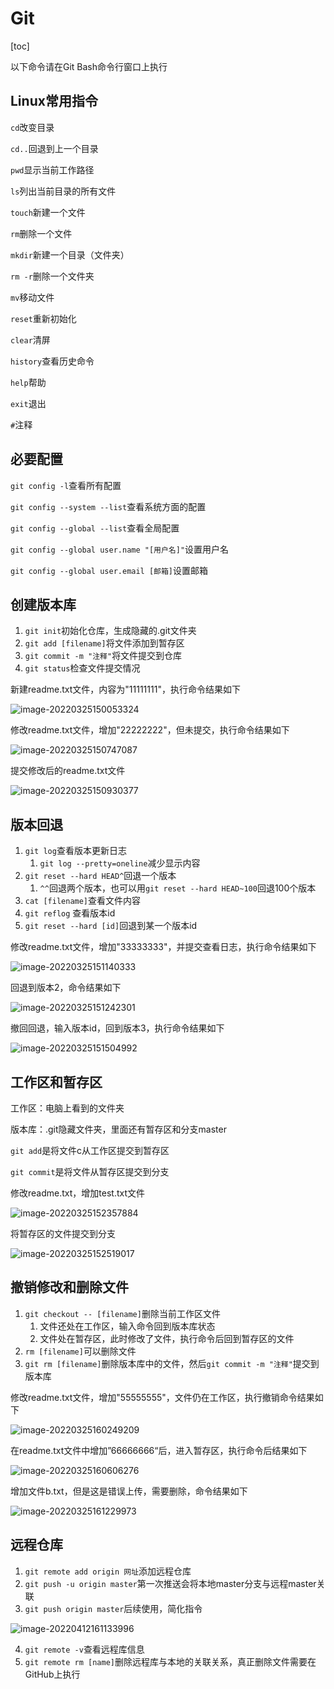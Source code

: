 # Git

[toc]

以下命令请在Git Bash命令行窗口上执行

## Linux常用指令

`cd`改变目录

`cd..`回退到上一个目录

`pwd`显示当前工作路径

`ls`列出当前目录的所有文件

`touch`新建一个文件

`rm`删除一个文件

`mkdir`新建一个目录（文件夹）

`rm -r`删除一个文件夹

`mv`移动文件

`reset`重新初始化

`clear`清屏

`history`查看历史命令

`help`帮助

`exit`退出

`#`注释

## 必要配置

`git config -l`查看所有配置

`git config --system --list`查看系统方面的配置

`git config --global --list`查看全局配置

`git config --global user.name "[用户名]"`设置用户名

`git config --global user.email [邮箱]`设置邮箱

## 创建版本库

1. `git init`初始化仓库，生成隐藏的.git文件夹
2. `git add [filename]`将文件添加到暂存区
3. `git commit -m "注释"`将文件提交到仓库
4. `git status`检查文件提交情况

新建readme.txt文件，内容为"11111111"，执行命令结果如下

![image-20220325150053324](https://enzhewu.oss-cn-hangzhou.aliyuncs.com/pic/image-20220325150053324.png)

修改readme.txt文件，增加"22222222"，但未提交，执行命令结果如下

![image-20220325150747087](https://enzhewu.oss-cn-hangzhou.aliyuncs.com/pic/image-20220325150747087.png)

提交修改后的readme.txt文件

![image-20220325150930377](https://enzhewu.oss-cn-hangzhou.aliyuncs.com/pic/image-20220325150930377.png)

## 版本回退

1. `git log`查看版本更新日志
   1. `git log --pretty=oneline`减少显示内容
2. `git reset --hard HEAD^`回退一个版本
   1. `^^`回退两个版本，也可以用`git reset --hard HEAD~100`回退100个版本
3. `cat [filename]`查看文件内容
4. `git reflog` 查看版本id
5. `git reset --hard [id]`回退到某一个版本id

修改readme.txt文件，增加"33333333"，并提交查看日志，执行命令结果如下

![image-20220325151140333](https://enzhewu.oss-cn-hangzhou.aliyuncs.com/pic/image-20220325151140333.png)

回退到版本2，命令结果如下

![image-20220325151242301](https://enzhewu.oss-cn-hangzhou.aliyuncs.com/pic/image-20220325151242301.png)

撤回回退，输入版本id，回到版本3，执行命令结果如下

![image-20220325151504992](https://enzhewu.oss-cn-hangzhou.aliyuncs.com/pic/image-20220325151504992.png)

## 工作区和暂存区

工作区：电脑上看到的文件夹

版本库：.git隐藏文件夹，里面还有暂存区和分支master

`git add`是将文件c从工作区提交到暂存区

`git commit`是将文件从暂存区提交到分支

修改readme.txt，增加test.txt文件

![image-20220325152357884](https://enzhewu.oss-cn-hangzhou.aliyuncs.com/pic/image-20220325152357884.png)

将暂存区的文件提交到分支

![image-20220325152519017](https://enzhewu.oss-cn-hangzhou.aliyuncs.com/pic/image-20220325152519017.png)

## 撤销修改和删除文件

1. `git checkout -- [filename]`删除当前工作区文件
   1. 文件还处在工作区，输入命令回到版本库状态
   2. 文件处在暂存区，此时修改了文件，执行命令后回到暂存区的文件
2. `rm [filename]`可以删除文件
3. `git rm [filename]`删除版本库中的文件，然后`git commit -m "注释"`提交到版本库

修改readme.txt文件，增加"55555555"，文件仍在工作区，执行撤销命令结果如下

![image-20220325160249209](https://enzhewu.oss-cn-hangzhou.aliyuncs.com/pic/image-20220325160249209.png)

在readme.txt文件中增加”66666666“后，进入暂存区，执行命令后结果如下

![image-20220325160606276](https://enzhewu.oss-cn-hangzhou.aliyuncs.com/pic/image-20220325160606276.png)

增加文件b.txt，但是这是错误上传，需要删除，命令结果如下

![image-20220325161229973](https://enzhewu.oss-cn-hangzhou.aliyuncs.com/pic/image-20220325161229973.png)

## 远程仓库

1. `git remote add origin 网址`添加远程仓库
2. `git push -u origin master`第一次推送会将本地master分支与远程master关联
3. `git push origin master`后续使用，简化指令

![image-20220412161133996](https://enzhewu.oss-cn-hangzhou.aliyuncs.com/pic/image-20220412161133996.png)

4. `git remote -v`查看远程库信息
5. `git remote rm [name]`删除远程库与本地的关联关系，真正删除文件需要在GitHub上执行


